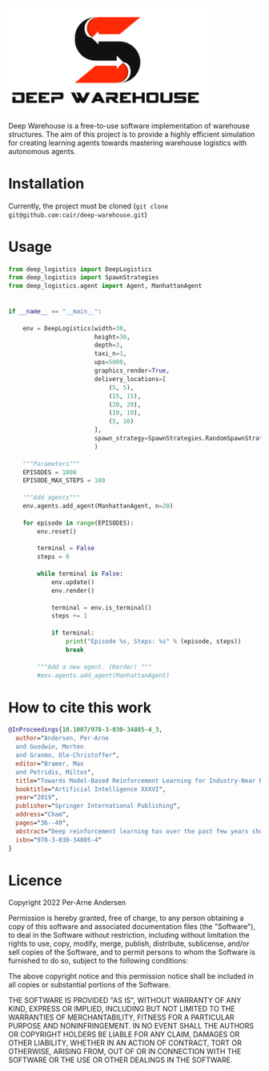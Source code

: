 
<img src="deep_warehouse.png" width=400/>

Deep Warehouse is a free-to-use software implementation of warehouse structures. The aim of this project is to provide a highly efficient simulation for creating learning agents towards mastering warehouse logistics with autonomous agents.

# Installation
Currently, the project must be cloned (`git clone git@github.com:cair/deep-warehouse.git`)

# Usage
```python
from deep_logistics import DeepLogistics
from deep_logistics import SpawnStrategies
from deep_logistics.agent import Agent, ManhattanAgent


if __name__ == "__main__":

    env = DeepLogistics(width=30,
                        height=30,
                        depth=3,
                        taxi_n=1,
                        ups=5000,
                        graphics_render=True,
                        delivery_locations=[
                            (5, 5),
                            (15, 15),
                            (20, 20),
                            (10, 10),
                            (5, 10)
                        ],
                        spawn_strategy=SpawnStrategies.RandomSpawnStrategy
                        )

    """Parameters"""
    EPISODES = 1000
    EPISODE_MAX_STEPS = 100

    """Add agents"""
    env.agents.add_agent(ManhattanAgent, n=20)

    for episode in range(EPISODES):
        env.reset()

        terminal = False
        steps = 0

        while terminal is False:
            env.update()
            env.render()

            terminal = env.is_terminal()
            steps += 1

            if terminal:
                print("Episode %s, Steps: %s" % (episode, steps))
                break

        """Add a new agent. (Harder) """
        #env.agents.add_agent(ManhattanAgent)
```

# How to cite this work
```bibtex
@InProceedings{10.1007/978-3-030-34885-4_3,
  author="Andersen, Per-Arne
  and Goodwin, Morten
  and Granmo, Ole-Christoffer",
  editor="Bramer, Max
  and Petridis, Miltos",
  title="Towards Model-Based Reinforcement Learning for Industry-Near Environments",
  booktitle="Artificial Intelligence XXXVI",
  year="2019",
  publisher="Springer International Publishing",
  address="Cham",
  pages="36--49",
  abstract="Deep reinforcement learning has over the past few years shown great potential in learning near-optimal control in complex simulated environments with little visible information. Rainbow (Q-Learning) and PPO (Policy Optimisation) have shown outstanding performance in a variety of tasks, including Atari 2600, MuJoCo, and Roboschool test suite. Although these algorithms are fundamentally different, both suffer from high variance, low sample efficiency, and hyperparameter sensitivity that, in practice, make these algorithms a no-go for critical operations in the industry.",
  isbn="978-3-030-34885-4"
}
``` 

# Licence
Copyright 2022 Per-Arne Andersen

Permission is hereby granted, free of charge, to any person obtaining a copy of this software and associated documentation files (the "Software"), to deal in the Software without restriction, including without limitation the rights to use, copy, modify, merge, publish, distribute, sublicense, and/or sell copies of the Software, and to permit persons to whom the Software is furnished to do so, subject to the following conditions:

The above copyright notice and this permission notice shall be included in all copies or substantial portions of the Software.

THE SOFTWARE IS PROVIDED "AS IS", WITHOUT WARRANTY OF ANY KIND, EXPRESS OR IMPLIED, INCLUDING BUT NOT LIMITED TO THE WARRANTIES OF MERCHANTABILITY, FITNESS FOR A PARTICULAR PURPOSE AND NONINFRINGEMENT. IN NO EVENT SHALL THE AUTHORS OR COPYRIGHT HOLDERS BE LIABLE FOR ANY CLAIM, DAMAGES OR OTHER LIABILITY, WHETHER IN AN ACTION OF CONTRACT, TORT OR OTHERWISE, ARISING FROM, OUT OF OR IN CONNECTION WITH THE SOFTWARE OR THE USE OR OTHER DEALINGS IN THE SOFTWARE.
